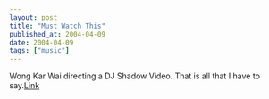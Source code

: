 ```yaml
---
layout: post
title: "Must Watch This"
published_at: 2004-04-09
date: 2004-04-09
tags: ["music"]
---
```


Wong Kar Wai directing a DJ Shadow Video. That is all that I have to say.[Link](http://www.ifilm.com/ifilmdetail/2447081)  